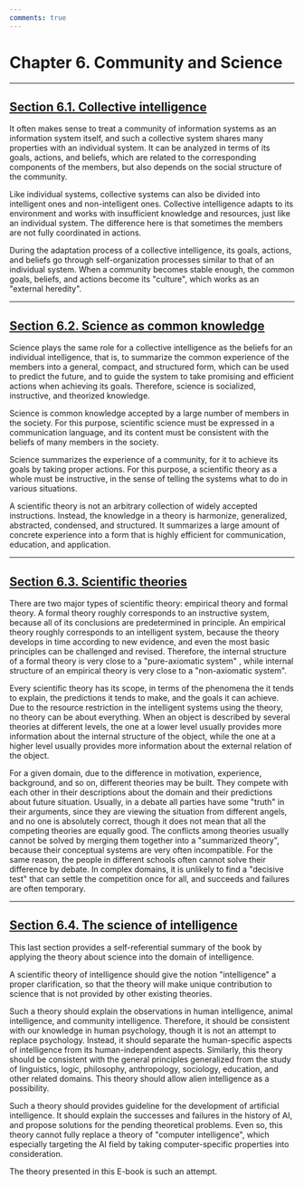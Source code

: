 ```yaml
---
comments: true
---
```


# Chapter 6. Community and Science

* * *

## [Section 6.1. Collective intelligence](https://cis.temple.edu/~pwang/GTI-book/GTI-CH6/GTI-6-1.html)

It often makes sense to treat a community of information systems as an information system itself, and such a collective system shares many properties with an individual system. It can be analyzed in terms of its goals, actions, and beliefs, which are related to the corresponding components of the members, but also depends on the social structure of the community.

Like individual systems, collective systems can also be divided into intelligent ones and non-intelligent ones. Collective intelligence adapts to its environment and works with insufficient knowledge and resources, just like an individual system. The difference here is that sometimes the members are not fully coordinated in actions.

During the adaptation process of a collective intelligence, its goals, actions, and beliefs go through self-organization processes similar to that of an individual system. When a community becomes stable enough, the common goals, beliefs, and actions become its "culture", which works as an "external heredity".

* * *

## [Section 6.2. Science as common knowledge](https://cis.temple.edu/~pwang/GTI-book/GTI-CH6/GTI-6-2.html)

Science plays the same role for a collective intelligence as the beliefs for an individual intelligence, that is, to summarize the common experience of the members into a general, compact, and structured form, which can be used to predict the future, and to guide the system to take promising and efficient actions when achieving its goals. Therefore, science is socialized, instructive, and theorized knowledge.

Science is common knowledge accepted by a large number of members in the society. For this purpose, scientific science must be expressed in a communication language, and its content must be consistent with the beliefs of many members in the society.

Science summarizes the experience of a community, for it to achieve its goals by taking proper actions. For this purpose, a scientific theory as a whole must be instructive, in the sense of telling the systems what to do in various situations.

A scientific theory is not an arbitrary collection of widely accepted instructions. Instead, the knowledge in a theory is harmonize, generalized, abstracted, condensed, and structured. It summarizes a large amount of concrete experience into a form that is highly efficient for communication, education, and application.

* * *

## [Section 6.3. Scientific theories](https://cis.temple.edu/~pwang/GTI-book/GTI-CH6/GTI-6-3.html)

There are two major types of scientific theory: empirical theory and formal theory. A formal theory roughly corresponds to an instructive system, because all of its conclusions are predetermined in principle. An empirical theory roughly corresponds to an intelligent system, because the theory develops in time according to new evidence, and even the most basic principles can be challenged and revised. Therefore, the internal structure of a formal theory is very close to a "pure-axiomatic system" , while internal structure of an empirical theory is very close to a "non-axiomatic system".

Every scientific theory has its scope, in terms of the phenomena the it tends to explain, the predictions it tends to make, and the goals it can achieve. Due to the resource restriction in the intelligent systems using the theory, no theory can be about everything. When an object is described by several theories at different levels, the one at a lower level usually provides more information about the internal structure of the object, while the one at a higher level usually provides more information about the external relation of the object.

For a given domain, due to the difference in motivation, experience, background, and so on, different theories may be built. They compete with each other in their descriptions about the domain and their predictions about future situation. Usually, in a debate all parties have some "truth" in their arguments, since they are viewing the situation from different angels, and no one is absolutely correct, though it does not mean that all the competing theories are equally good. The conflicts among theories usually cannot be solved by merging them together into a "summarized theory", because their conceptual systems are very often incompatible. For the same reason, the people in different schools often cannot solve their difference by debate. In complex domains, it is unlikely to find a "decisive test" that can settle the competition once for all, and succeeds and failures are often temporary.

* * *

## [Section 6.4. The science of intelligence](https://cis.temple.edu/~pwang/GTI-book/GTI-CH6/GTI-6-4.html)

This last section provides a self-referential summary of the book by applying the theory about science into the domain of intelligence.

A scientific theory of intelligence should give the notion "intelligence" a proper clarification, so that the theory will make unique contribution to science that is not provided by other existing theories.

Such a theory should explain the observations in human intelligence, animal intelligence, and community intelligence. Therefore, it should be consistent with our knowledge in human psychology, though it is not an attempt to replace psychology. Instead, it should separate the human-specific aspects of intelligence from its human-independent aspects. Similarly, this theory should be consistent with the general principles generalized from the study of linguistics, logic, philosophy, anthropology, sociology, education, and other related domains. This theory should allow alien intelligence as a possibility.

Such a theory should provides guideline for the development of artificial intelligence. It should explain the successes and failures in the history of AI, and propose solutions for the pending theoretical problems. Even so, this theory cannot fully replace a theory of "computer intelligence", which especially targeting the AI field by taking computer-specific properties into consideration.

The theory presented in this E-book is such an attempt.

